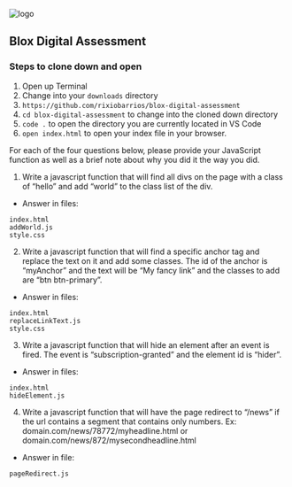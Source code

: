 ![logo](https://github.com/rixiobarrios/blox-digital-assessment/assets/55994508/c7e46d89-6f5a-4c12-90f7-d5f60ac06663)


## Blox Digital Assessment

### Steps to clone down and open
1. Open up Terminal
2. Change into your `downloads` directory
3. `https://github.com/rixiobarrios/blox-digital-assessment`
4. `cd blox-digital-assessment` to change into the cloned down directory
5. `code .` to open the directory you are currently located in VS Code
6. `open index.html` to open your index file in your browser.

For each of the four questions below, please provide your JavaScript function as well as a brief note about why you did it the way you did.

1. Write a javascript function that will find all divs on the page with a class of “hello” and add “world” to the class list of the div.
- Answer in files: 
```
index.html 
addWorld.js 
style.css
```

2. Write a javascript function that will find a specific anchor tag and replace the text on it and add some classes. The id of the anchor is “myAnchor” and the text will be “My fancy link” and the classes to add are “btn btn-primary”.
- Answer in files:  
```
index.html 
replaceLinkText.js 
style.css
```

3. Write a javascript function that will hide an element after an event is fired. The event is “subscription-granted” and the element id is “hider”.
- Answer in files: 
```
index.html 
hideElement.js
```

4. Write a javascript function that will have the page redirect to “/news” if the url contains a segment that contains only numbers.
Ex: domain.com/news/78772/myheadline.html or
      domain.com/news/872/mysecondheadline.html
- Answer in file: 
```
pageRedirect.js
```      
